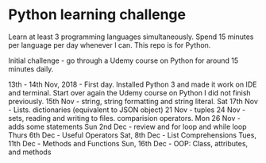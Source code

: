 # Python learning challenge

Learn at least 3 programming languages simultaneously.
Spend 15 minutes per language per day whenever I can.
This repo is for Python.

Initial challenge - go through a Udemy course on Python for around 15 minutes daily.

13th - 14th Nov, 2018 - First day. Installed Python 3 and made it work on IDE and terminal. Start over again the Udemy course on Python I did not finish previously.
15th Nov - string, string formatting and string literal.
Sat 17th Nov - Lists. dictionaries (equivalent to JSON object)
21 Nov - tuples
24 Nov - sets, reading and writing to files. comparision operators.
Mon 26 Nov - adds some statements
Sun 2nd Dec - review and for loop and while loop 
Thurs 6th Dec - Useful Operators
Sat, 8th Dec - List Comprehensions
Tues, 11th Dec - Methods and Functions
Sun, 16th Dec - OOP: Class, attributes, and methods